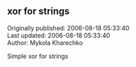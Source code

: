 ## xor for strings  
Originally published: 2006-08-18 05:33:40  
Last updated: 2006-08-18 05:33:40  
Author: Mykola Kharechko  
  
Simple xor for strings